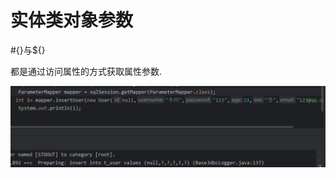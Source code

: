 # 实体类对象参数

#{}与${}

都是通过访问属性的方式获取属性参数.

![image-20241012221111550](./../../TyporaImage/MyBatis/image-20241012221111550.png)